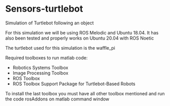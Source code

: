 # Sensors-turtlebot
Simulation of Turtlebot following an object 

For this simulation we will be using ROS Melodic and Ubuntu 18.04. 
It has also been tested and properly works on Ubuntu 20.04 with ROS Noetic

The turtlebot used for this simulation is the waffle_pi 

Required toolboxes to run matlab code:
- Robotics Systems Toolbox
- Image Processing Toolbox
- ROS Toolbox
- ROS Toolbox Support Package for Turtlebot-Based Robots 

To install the last toolbox you must have all other toolbox mentioned and run the code rosAddons on matlab command window 
